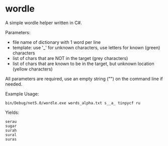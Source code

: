 # wordle

A simple wordle helper written in C#.

Parameters:

- file name of dictionary with 1 word per line
- template: use '_' for unknown characters, use letters for known (green) characters
- list of chars that are NOT in the target (grey characters)
- list of chars that are known to be in the target, but unknown location (yellow characters)

All parameters are required, use an empty string ("") on the command line if needed.

Example Usage:

```
bin/Debug/net5.0/wordle.exe words_alpha.txt s__a_ tinpycf ru
```

Yields:

```
serau
sugar
surah
sural
suras
```
